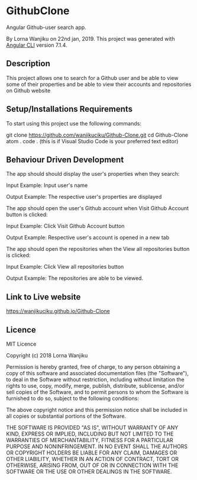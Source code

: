 # GithubClone
Angular Github-user search app.

By Lorna Wanjiku on 22nd jan, 2019.
This project was generated with [Angular CLI](https://github.com/angular/angular-cli) version 7.1.4.

## Description  
This project allows one to search for a Github user and be able to view some of their properties and be able to view their accounts and repositories on Github website

## Setup/Installations Requirements
To start using this project use the following commands:

git clone https://github.com/wanjikuciku/Github-Clone.git
cd Github-Clone
atom .
code . (this is if Visual Studio Code is your preferred text editor)

## Behaviour Driven Development
The app should should display the user's properties when they search:

Input Example: Input user's name

Output Example: The respective user's properties are displayed

The app should open the user's Github account when Visit Github Account button is clicked:

Input Example: Click Visit Github Account button

Output Example: Respective user's account is opened in a new tab

The app should open the repositories when the View all repositories button is clicked:

Input Example: Click View all repositories button

Output Example: The repositories are able to be viewed.

## Link to Live website
https://wanjikuciku.github.io/Github-Clone

## Licence
MIT Licence

Copyright (c) 2018 Lorna Wanjiku

Permission is hereby granted, free of charge, to any person obtaining a copy of this software and associated documentation files (the "Software"), to deal in the Software without restriction, including without limitation the rights to use, copy, modify, merge, publish, distribute, sublicense, and/or sell copies of the Software, and to permit persons to whom the Software is furnished to do so, subject to the following conditions:

The above copyright notice and this permission notice shall be included in all copies or substantial portions of the Software.

THE SOFTWARE IS PROVIDED "AS IS", WITHOUT WARRANTY OF ANY KIND, EXPRESS OR IMPLIED, INCLUDING BUT NOT LIMITED TO THE WARRANTIES OF MERCHANTABILITY, FITNESS FOR A PARTICULAR PURPOSE AND NONINFRINGEMENT. IN NO EVENT SHALL THE AUTHORS OR COPYRIGHT HOLDERS BE LIABLE FOR ANY CLAIM, DAMAGES OR OTHER LIABILITY, WHETHER IN AN ACTION OF CONTRACT, TORT OR OTHERWISE, ARISING FROM, OUT OF OR IN CONNECTION WITH THE SOFTWARE OR THE USE OR OTHER DEALINGS IN THE SOFTWARE.
